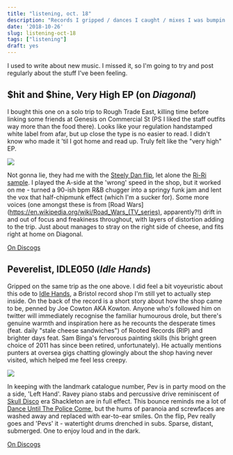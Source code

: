 ```yaml
---
title: "listening, oct. 18"
description: "Records I gripped / dances I caught / mixes I was bumpin' this month."
date: '2018-10-26'
slug: listening-oct-18
tags: ["listening"]
draft: yes
---
```


I used to write about new music. I missed it, so I'm going to try and post regularly about the stuff I've been feeling.

## $hit and $hine, Very High EP (on *Diagonal*) 

I bought this one on a solo trip to Rough Trade East, killing time before linking some friends at Genesis on Commercial St (PS I liked the staff outfits way more than the food there). Looks like your regulation handstamped white label from afar, but up close the type is no easier to read. I didn't know who made it 'til I got home and read up. Truly felt like the "very high" EP.

![](https://farm2.staticflickr.com/1932/31424716658_f58a697989_o.jpg#c)

Not gonna lie, they had me with the [Steely Dan flip](https://www.youtube.com/watch?v=JzrDs_Vaho4), let alone the [Ri-Ri sample](https://youtu.be/B3eAMGXFw1o). I played the A-side at the 'wrong' speed in the shop, but it worked on me - turned a 90-ish bpm R&B chugger into a springy funk jam and lent the vox that half-chipmunk effect (which I'm a sucker for). Some more voices (one amongst these is from [Road Wars](https://en.wikipedia.org/wiki/Road_Wars_(TV_series), apparently?!) drift in and out of focus and freakiness throughout, with layers of distortion adding to the trip. Just about manages to stray on the right side of cheese, and fits right at home on Diagonal.

[On Discogs](https://www.discogs.com/hit-hine-Very-High-EP/release/12527643)

## Peverelist, IDLE050 (*Idle Hands*) 

Gripped on the same trip as the one above. I did feel a bit voyeuristic about this ode to [Idle Hands](https://idlehandsbristol.com/), a Bristol record shop I'm still yet to actually step inside. On the back of the record is a short story about how the shop came to be, penned by Joe Cowton AKA Kowton. Anyone who's followed him on twitter will immediately recognise the familiar humourous drole, but there's genuine warmth and inspiration here as he recounts the desperate times (feat. daily "stale cheese sandwiches") of Rooted Records (RIP) and brighter days feat. Sam Binga's fervorous painting skills (his bright green choice of 2011 has since been retired, unfortunately). He actually mentions punters at oversea gigs chatting glowingly about the shop having never visited, which helped me feel less creepy.

![](https://farm2.staticflickr.com/1976/43483640140_63ec409723_o.jpg#c)

In keeping with the landmark catalogue number, Pev is in party mood on the a side, 'Left Hand'. Ravey piano stabs and percussive drive reminiscent of [Skull Disco](https://www.discogs.com/label/45565-Skull-Disco) era Shackleton are in full effect. This bounce reminds me a lot of [Dance Until The Police Come](https://www.discogs.com/Peverelist-Dance-Til-The-Police-Come/release/2801759), but the hums of paranoia and screwfaces are washed away and replaced with ear-to-ear smiles. On the flip, Pev really goes and 'Pevs' it - watertight drums drenched in subs. Sparse, distant, submerged. One to enjoy loud and in the dark.

[On Discogs](https://www.discogs.com/Peverelist-IDLE050/release/12329270)
